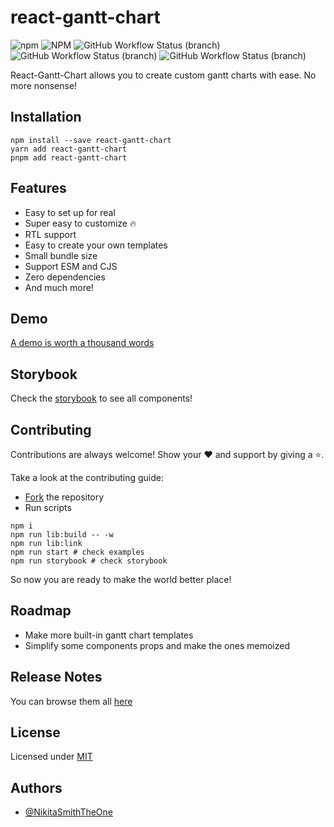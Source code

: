 # react-gantt-chart

![npm](https://img.shields.io/npm/dm/react-gantt-chart)
![NPM](https://img.shields.io/npm/l/react-gantt-chart)
![GitHub Workflow Status (branch)](https://img.shields.io/github/workflow/status/NikitaSmithTheOne/react-gantt-chart/general_test/master?label=general%20testing)
![GitHub Workflow Status (branch)](https://img.shields.io/github/workflow/status/NikitaSmithTheOne/react-gantt-chart/node_versions_test/master?label=node%20testing)
![GitHub Workflow Status (branch)](https://img.shields.io/github/workflow/status/NikitaSmithTheOne/react-gantt-chart/storybook_deploy/master?label=storybook%20deploy)

React-Gantt-Chart allows you to create custom gantt charts with ease. No more nonsense!

## Installation

```
npm install --save react-gantt-chart
yarn add react-gantt-chart
pnpm add react-gantt-chart
```

## Features

- Easy to set up for real
- Super easy to customize 🔥
- RTL support
- Easy to create your own templates
- Small bundle size
- Support ESM and CJS
- Zero dependencies
- And much more!

## Demo

[A demo is worth a thousand words](https://react-gantt-chart.vercel.app/)

## Storybook

Check the [storybook](https://623c0a4c2ac802003a3dc7f6-hzojeuzxnz.chromatic.com/) to see all components!

## Contributing

Contributions are always welcome! Show your ❤️ and support by giving a ⭐.

Take a look at the contributing guide:

- [Fork](https://www.dataschool.io/how-to-contribute-on-github) the repository
- Run scripts

```
npm i
npm run lib:build -- -w
npm run lib:link
npm run start # check examples
npm run storybook # check storybook
```

So now you are ready to make the world better place!

## Roadmap

- Make more built-in gantt chart templates
- Simplify some components props and make the ones memoized

## Release Notes

You can browse them all [here](https://github.com/NikitaSmithTheOne/react-gantt-chart/releases)

## License

Licensed under [MIT](https://choosealicense.com/licenses/mit/)

## Authors

- [@NikitaSmithTheOne](https://github.com/NikitaSmithTheOne)

